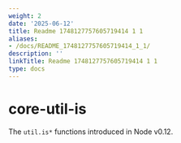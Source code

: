 ```yaml
---
weight: 2
date: '2025-06-12'
title: Readme 1748127757605719414 1 1
aliases:
- /docs/README_1748127757605719414_1_1/
description: ''
linkTitle: Readme 1748127757605719414 1 1
type: docs
---
```


# core-util-is

The `util.is*` functions introduced in Node v0.12.
